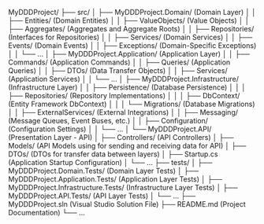 ﻿
MyDDDProject/
├── src/
│   ├── MyDDDProject.Domain/          (Domain Layer)
│   │   ├── Entities/                 (Domain Entities)
│   │   ├── ValueObjects/             (Value Objects)
│   │   ├── Aggregates/               (Aggregates and Aggregate Roots)
│   │   ├── Repositories/             (Interfaces for Repositories)
│   │   ├── Services/                 (Domain Services)
│   │   ├── Events/                   (Domain Events)
│   │   ├── Exceptions/               (Domain-Specific Exceptions)
│   │   └── ...
│   ├── MyDDDProject.Application/     (Application Layer)
│   │   ├── Commands/                 (Application Commands)
│   │   ├── Queries/                  (Application Queries)
│   │   ├── DTOs/                     (Data Transfer Objects)
│   │   ├── Services/                 (Application Services)
│   │   └── ...
│   ├── MyDDDProject.Infrastructure/  (Infrastructure Layer)
│   │   ├── Persistence/              (Database Persistence)
│   │   │   ├── Repositories/         (Repository Implementations)
│   │   │   ├── DbContext/            (Entity Framework DbContext)
│   │   │   └── Migrations/           (Database Migrations)
│   │   ├── ExternalServices/         (External Integrations)
│   │   ├── Messaging/                (Message Queues, Event Buses, etc.)
│   │   ├── Configuration/            (Configuration Settings)
│   │   └── ...
│   └── MyDDDProject.API/             (Presentation Layer - API)
│       ├── Controllers/              (API Controllers)
│       ├── Models/                   (API Models using for sending and receiving data for API)
│       ├── DTOs/                     (DTOs for transfer data between layers)
│       ├── Startup.cs                (Application Startup Configuration)
│       └── ...
├── tests/
│   ├── MyDDDProject.Domain.Tests/     (Domain Layer Tests)
│   ├── MyDDDProject.Application.Tests/ (Application Layer Tests)
│   ├── MyDDDProject.Infrastructure.Tests/ (Infrastructure Layer Tests)
│   ├── MyDDDProject.API.Tests/        (API Layer Tests)
│   └── ...
├── MyDDDProject.sln                  (Visual Studio Solution File)
├── README.md                         (Project Documentation)
└── ...
